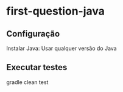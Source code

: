 # first-question-java


## Configuração
Instalar Java: Usar qualquer versão do Java

## Executar testes
gradle clean test


